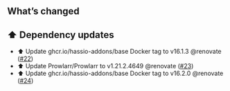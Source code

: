 ## What’s changed

## ⬆️ Dependency updates

- ⬆️ Update ghcr.io/hassio-addons/base Docker tag to v16.1.3 @renovate ([#22](https://github.com/hassio-addons/addon-prowlarr/pull/22))
- ⬆️ Update Prowlarr/Prowlarr to v1.21.2.4649 @renovate ([#23](https://github.com/hassio-addons/addon-prowlarr/pull/23))
- ⬆️ Update ghcr.io/hassio-addons/base Docker tag to v16.2.0 @renovate ([#24](https://github.com/hassio-addons/addon-prowlarr/pull/24))
